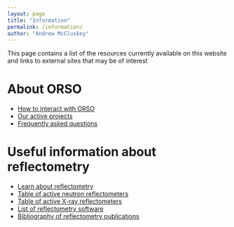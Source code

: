 ```yaml
---
layout: page
title: "Information"
permalink: /information/
author: "Andrew McCluskey"
---
```


This page contains a list of the resources currently available on this website and links to external sites that may be of interest

# About ORSO

  * [How to interact with ORSO](./interact_with_orso)
  * [Our active projects](../projects)
  * [Frequently asked questions](./FAQ)

# Useful information about reflectometry

  * [Learn about reflectometry](./learning)
  * [Table of active neutron reflectometers](./reflectometers)
  * [Table of active X-ray reflectometers](./xray_reflectometers)
  * [List of reflectometry software](./software)
  * [Bibliography of reflectometry publications](./bibliography)

<!--
* [Worldwide reflectometry activities](./activities)
-->
